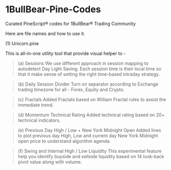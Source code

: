 # 1BullBear-Pine-Codes

Curated PineScript® codes for 1BullBear® Trading Community

Here are file names and how to use it.

(1) Unicorn.pine

This is all-in-one utility tool that provide visual helper to -

> (a) Sessions
We use different approach in session mapping to autodetect Day Light Saving.
Each session time is their local time so that it make sense of setting the right time-based intraday strategy.

> (b) Daily Session Divider
Turn on separator according to Exchange trading timezone for all - Forex, Equity and Crypto.

> (c) Fractals
Added Fractals based on William Fractal rules to assist the immediate trend.

> (d) Momentum Technical Rating
Added technical rating based on 20+ technical indicators.

> (e) Previous Day High / Low + New York Midnight Open
Added lines to plot previous day High, Low and current day New York Midnight open price to understand algorithm agenda.

> (f) Swing and Internal High / Low Liquidity
This experimental feature help you identify buyside and sellside liquidity based on 14 look-back pivot value along with volume.